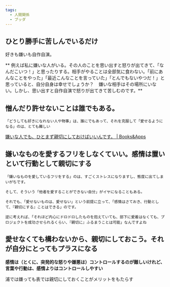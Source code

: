 ```yaml
---
tags:
  - 人間関係
  - ブッダ
---
```

## ひとり勝手に苦しんでいるだけ

好きも嫌いも自作自演。

**
例えば私に嫌いな人がいる。その人のことを思い出すと怒りが出てきて、「なんだこいつ！」と思ったりする。相手がやることは全部気に食わない。「前にあんなことをやった」「最近こんなことを言っていた」「とんでもないやつだ！」と思っていると、自分自身は幸せでしょうか？    嫌いな相手はその場所にいない。しかし、思い出すと自作自演で怒りが出てきて苦しむのです。**

## 憎んだり許せないことは誰でもある。

```
「どうしても好きになれない人や物事」は、誰にでもあって、それを克服して「愛せるようになる」のは、とても難しい
```

[嫌いな人でも、ひとまず親切にしておけばいいんです。 | Books&Apps](https://blog.tinect.jp/?p=63613)

## 嫌いなものを愛するフリをしなくていい。感情は置いといて行動として親切にする

```
「嫌いなものを愛しているフリをする」のは、すごくストレスになりますし、態度に出てしまいがちです。

そして、そういう「他者を愛することができない自分」がイヤになることもある。

それでも、「愛せないものは、愛せない」という前提に立って、「感情はさておき、行動として、『親切にする』ことはできる」のです。
```

```
逆に考えれば、「それほど内心にドロドロしたものを抱えていても、部下に愛着はなくても、プロジェクトを成功させられるくらい、『親切に』ふるまうことは可能」なんですよね
```

## 愛せなくても構わないから、親切にしておこう。それが自分にとってもプラスになる

**感情は（とくに、突発的な怒りや嫌悪は）コントロールするのが難しいけれど、言葉や行動は、感情よりはコントロールしやすい**

浦では嫌っても表では親切にしておくことがメリットをもたらす

